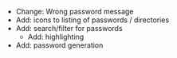 * Change: Wrong password message
* Add: icons to listing of passwords / directories
* Add: search/filter for passwords
  * Add: highlighting
* Add: password generation   